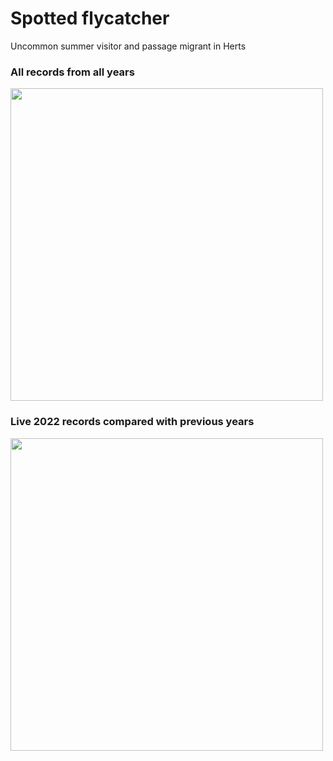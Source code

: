 # Spotted flycatcher

Uncommon summer visitor and passage migrant in Herts

### All records from all years

<img src="_figures/spotted_flycatcher.png" width = "500">

### Live 2022 records compared with previous years

<img src="_figures/spotted_flycatcher_year_records.png" width = "500">
